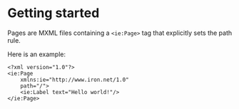 # Getting started

Pages are MXML files containing a `<ie:Page>` tag that explicitly sets the path rule.

Here is an example:

```mxml
<?xml version="1.0"?>
<ie:Page
    xmlns:ie="http://www.iron.net/1.0"
    path="/">
    <ie:Label text="Hello world!"/>
</ie:Page>
```